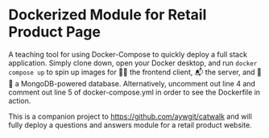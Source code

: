 # Dockerized Module for Retail Product Page

A teaching tool for using Docker-Compose to quickly deploy a full stack application. Simply clone down, open your Docker desktop, and run `docker compose up` to spin up images for :ok_woman: the frontend client, :mailbox_with_mail: the server, and :open_file_folder::open_file_folder: a MongoDB-powered database. Alternatively, uncomment out line 4 and comment out line 5 of docker-compose.yml in order to see the Dockerfile in action.

This is a companion project to https://github.com/aywgit/catwalk and will fully deploy a questions and answers module for a retail product website.
